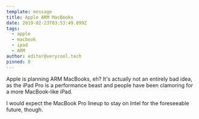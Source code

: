 ```yaml
---
template: message
title: Apple ARM MacBooks
date: 2019-02-23T03:53:49.899Z
tags:
  - apple
  - macbook
  - ipad
  - ARM
author: editor@verycool.tech
pinned: 0
---
```

Apple is planning ARM MacBooks, eh? It's actually not an entirely bad idea, as the iPad Pro is a performance beast and people have been clamoring for a more MacBook-like iPad.

I would expect the MacBook Pro lineup to stay on Intel for the foreseeable future, though.
